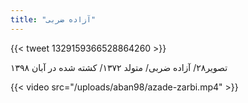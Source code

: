 ```yaml
---
title: "آزاده ضربی"
---
```


{{< tweet 1329159366528864260 >}}

تصویر۲۸/ آزاده ضربی/ متولد ۱۳۷۲/ کشته شده در آبان ۱۳۹۸

{{< video src="/uploads/aban98/azade-zarbi.mp4" >}}
